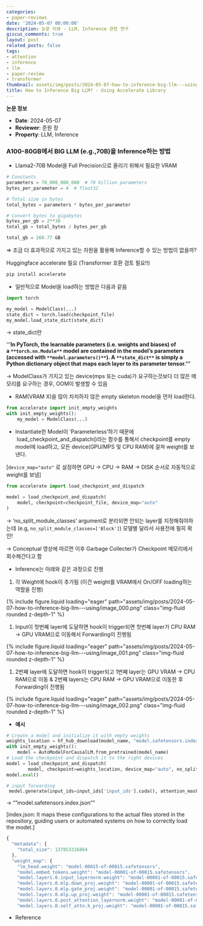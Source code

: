 ```yaml
---
categories:
- paper-reviews
date: '2024-05-07 00:00:00'
description: 논문 리뷰 - LLM, Inference 관련 연구
giscus_comments: true
layout: post
related_posts: false
tags:
- attention
- inference
- llm
- paper-review
- transformer
thumbnail: assets/img/posts/2024-05-07-how-to-inference-big-llm---using/thumbnail.jpg
title: How to Inference Big LLM? - Using Accelerate Library
---
```


**논문 정보**
- **Date**: 2024-05-07
- **Reviewer**: 준원 장
- **Property**: LLM, Inference

### A100-80GB에서 BIG LLM (e.g.,70B)을 Inference하는 방법

- Llama2-70B Model을 Full Precision으로 올리기 위해서 필요한 VRAM

```python
# Constants
parameters = 70_000_000_000  # 70 billion parameters
bytes_per_parameter = 4  # float32

# Total size in bytes
total_bytes = parameters * bytes_per_parameter

# Convert bytes to gigabytes
bytes_per_gb = 2**30
total_gb = total_bytes / bytes_per_gb

total_gb = 260.77 GB
```

⇒ 조금 더 효과적으로 가지고 있는 자원을 활용해 Inference할 수 있는 방법이 없을까?

Huggingface accelerate 필요 (Transformer 호환 검토 필요!!)

```python
pip install accelerate
```

- 일반적으로 Model을 load하는 방법은 다음과 같음

```python
import torch

my_model = ModelClass(...)
state_dict = torch.load(checkpoint_file)
my_model.load_state_dict(state_dict)
```

→ state_dict란

‘’’**In PyTorch, the learnable parameters (i.e. weights and biases) of a **`**torch.nn.Module**`** model are contained in the model’s parameters (accessed with **`**model.parameters()**`**). A **`**state_dict**`** is simply a Python dictionary object that maps each layer to its parameter tensor.’’’**

→ ModelClass가 가지고 있는 device(mps 또는 cuda)가 요구하는것보다 더 많은 메모리를 요구하는 경우, OOM이 발생할 수 있음

- RAM(VRAM X)을 많이 차치하지 않은 empty skeleton model을 먼저 load한다. 

```python
from accelerate import init_empty_weights
with init_empty_weights():
    my_model = ModelClass(...)
```

- Instantiate한 Model이 ‘Parameterless’하기 때문에  load_checkpoint_and_dispatch()라는 함수를 통해서 checkpoint를 empty model에 load하고, 모든 device(GPU/MPS 및 CPU RAM)에 걸쳐 weight를 보낸다.

[`device_map="auto"` 로 설정하면 GPU → CPU → RAM → DISK 순서로 자동적으로 weight를 보냄]

```python
from accelerate import load_checkpoint_and_dispatch

model = load_checkpoint_and_dispatch(
    model, checkpoint=checkpoint_file, device_map="auto"
)
```

→ ‘no_split_module_classes’ argument로 분리되면 안되는 layer를 지정해줘야하는데 (e.g, `no_split_module_classes=['Block']`) 모델별 달라서 사용전에 필히 확인!

→ Conceptual 영상에 따르면 이후 Garbage Collecter가 Checkpoint 메모리에서 회수해간다고 함

- Inference는 아래와 같은 과정으로 진행

1. 각 Weight에 hook이 추가됨 (이건 weight를 VRAM에서 On/OFF loading하는 역할을 진행)

{% include figure.liquid loading="eager" path="assets/img/posts/2024-05-07-how-to-inference-big-llm---using/image_000.png" class="img-fluid rounded z-depth-1" %}

1. Input이 첫번째 layer에 도달하면 hook이 trigger되면 첫번째 layer가 CPU RAM → GPU VRAM으로 이동해서 Forwarding이 진행됨 

{% include figure.liquid loading="eager" path="assets/img/posts/2024-05-07-how-to-inference-big-llm---using/image_001.png" class="img-fluid rounded z-depth-1" %}

1. 2번째 layer에 도달하면 hook이 trigger되고 1번째 layer는 GPU VRAM → CPU RAM으로 이동 & 2번째 layers는 CPU RAM → GPU VRAM으로 이동한 후 Forwarding이 진행됨 

{% include figure.liquid loading="eager" path="assets/img/posts/2024-05-07-how-to-inference-big-llm---using/image_002.png" class="img-fluid rounded z-depth-1" %}

- **예시**

```python
# Create a model and initialize it with empty weights
weights_location = hf_hub_download(model_name, "model.safetensors.index.json")
with init_empty_weights():
    model = AutoModelForCausalLM.from_pretrained(model_name)
# Load the checkpoint and dispatch it to the right devices
model = load_checkpoint_and_dispatch(
        model, checkpoint=weights_location, device_map="auto", no_split_module_classes=["LlamaDecoderLayer"], dtype=torch.float16)
model.eval()

# input forwarding
 model.generate(input_ids=input_ids['input_ids'].cuda(), attention_mask=input_ids['attention_mask'].cuda())
```

→ “”model.safetensors.index.json””

[index.json: It maps these configurations to the actual files stored in the repository, guiding users or automated systems on how to correctly load the model.]

```javascript
{
  "metadata": {
    "total_size": 137953316864
  },
  "weight_map": {
    "lm_head.weight": "model-00015-of-00015.safetensors",
    "model.embed_tokens.weight": "model-00001-of-00015.safetensors",
    "model.layers.0.input_layernorm.weight": "model-00001-of-00015.safetensors",
    "model.layers.0.mlp.down_proj.weight": "model-00001-of-00015.safetensors",
    "model.layers.0.mlp.gate_proj.weight": "model-00001-of-00015.safetensors",
    "model.layers.0.mlp.up_proj.weight": "model-00001-of-00015.safetensors",
    "model.layers.0.post_attention_layernorm.weight": "model-00001-of-00015.safetensors",
    "model.layers.0.self_attn.k_proj.weight": "model-00001-of-00015.safetensors",
```

- Reference
